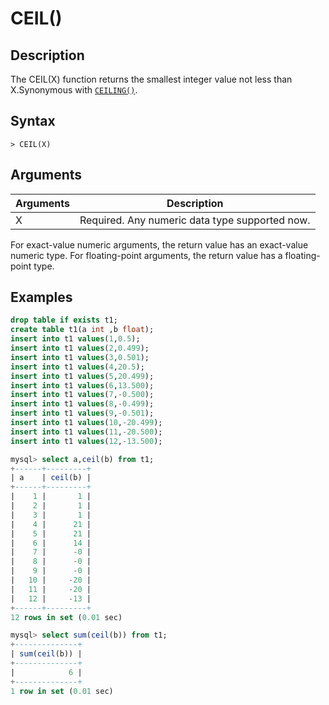 # **CEIL()**

## **Description**

The CEIL(X) function returns the smallest integer value not less than X.Synonymous with [`CEILING()`](ceiling.md).

## **Syntax**

```
> CEIL(X)
```

## **Arguments**

|  Arguments   | Description  |
|  ----  | ----  |
| X | Required. Any numeric data type supported now. |

For exact-value numeric arguments, the return value has an exact-value numeric type. For floating-point arguments, the return value has a floating-point type.

## **Examples**

```sql
drop table if exists t1;
create table t1(a int ,b float);
insert into t1 values(1,0.5);
insert into t1 values(2,0.499);
insert into t1 values(3,0.501);
insert into t1 values(4,20.5);
insert into t1 values(5,20.499);
insert into t1 values(6,13.500);
insert into t1 values(7,-0.500);
insert into t1 values(8,-0.499);
insert into t1 values(9,-0.501);
insert into t1 values(10,-20.499);
insert into t1 values(11,-20.500);
insert into t1 values(12,-13.500);

mysql> select a,ceil(b) from t1;
+------+---------+
| a    | ceil(b) |
+------+---------+
|    1 |       1 |
|    2 |       1 |
|    3 |       1 |
|    4 |      21 |
|    5 |      21 |
|    6 |      14 |
|    7 |      -0 |
|    8 |      -0 |
|    9 |      -0 |
|   10 |     -20 |
|   11 |     -20 |
|   12 |     -13 |
+------+---------+
12 rows in set (0.01 sec)

mysql> select sum(ceil(b)) from t1;
+--------------+
| sum(ceil(b)) |
+--------------+
|            6 |
+--------------+
1 row in set (0.01 sec)
```
